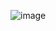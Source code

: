 
![image](https://github.com/helloswx/EVM-Shield/assets/52559342/cc894397-8d5e-4a67-b301-182dba3c8f29)
